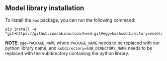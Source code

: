 ## Model library installation

To install the `kws` package, you can run the following command:

```
pip install -e "git+https://github.com/akinwilson/heed.git#egg=kws&subdirectory=models"
```

**NOTE**: `egg=PACKAGE_NAME` where `PACKAGE_NAME` needs to be replaced with our python library name, and `subdirectory=SUB_DIRECTORY_NAME` needs to be replaced with the subdirectory containing the python library.
